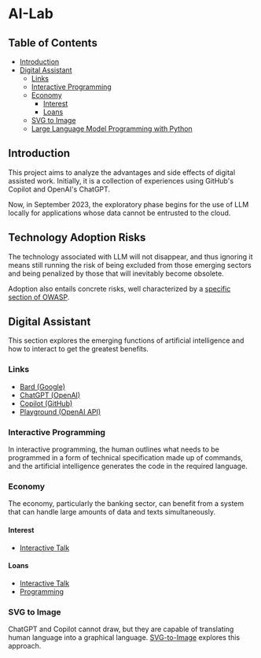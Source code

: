 # AI-Lab

## Table of Contents

- [Introduction](#introduction)
- [Digital Assistant](#digital-assistant)
  - [Links](#links)
  - [Interactive Programming](#interactive-programming)
  - [Economy](#economy) 
    - [Interest](#interest)
    - [Loans](#loans)
  - [SVG to Image](#svg-to-image)
  - [Large Language Model Programming with Python](llm-lab/readme.md)

## Introduction

This project aims to analyze the advantages and side effects of digital assisted work. 
Initially, it is a collection of experiences using GitHub's Copilot and OpenAI's ChatGPT.

Now, in September 2023, the exploratory phase begins for the use of LLM locally for applications whose data cannot be entrusted to the cloud.

## Technology Adoption Risks

The technology associated with LLM will not disappear, and thus ignoring it means still running the risk of being excluded from those emerging sectors and being penalized by those that will inevitably become obsolete.

Adoption also entails concrete risks, well characterized by a [specific section of OWASP](https://owasp.org/www-project-top-10-for-large-language-model-applications/).

## Digital Assistant

This section explores the emerging functions of artificial intelligence and how to interact 
to get the greatest benefits.

### Links

- [Bard (Google)](https://bard.google.com/)
- [ChatGPT (OpenAI)](https://chat.openai.com)
- [Copilot (GitHub)](https://copilot.github.com/)
- [Playground (OpenAI API)](https://platform.openai.com/playground)

### Interactive Programming

In interactive programming, the human outlines what needs to be programmed in a form of technical specification 
made up of commands, and the artificial intelligence generates the code in the required language.

### Economy

The economy, particularly the banking sector, can benefit from a system that can handle 
large amounts of data and texts simultaneously.

#### Interest

- [Interactive Talk](prompts/economy/interest/interest.md)

#### Loans

- [Interactive Talk](prompts/economy/loan/loan.md)
- [Programming](prompts/economy/loan/loan_amortization.md)

### SVG to Image

ChatGPT and Copilot cannot draw, but they are capable of translating human language into a graphical language. 
[SVG-to-Image](text-to-image/README.md) explores this approach.